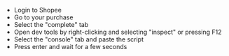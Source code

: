 - Login to Shopee
- Go to your purchase
- Select the "complete" tab
- Open dev tools by right-clicking and selecting "inspect" or pressing F12
- Select the "console" tab and paste the script
- Press enter and wait for a few seconds
